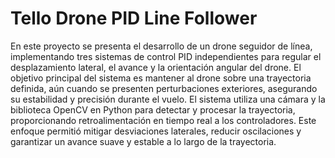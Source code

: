# Tello Drone PID Line Follower
En este proyecto se presenta el desarrollo de un drone seguidor de línea, implementando tres sistemas de control PID independientes para regular el desplazamiento lateral, el avance y la orientación angular del drone. El objetivo principal del sistema es mantener al drone sobre una trayectoria definida, aún cuando se presenten perturbaciones exteriores, asegurando su estabilidad y precisión durante el vuelo. El sistema utiliza una cámara y la biblioteca OpenCV en Python para detectar y procesar la trayectoria, proporcionando retroalimentación en tiempo real a los controladores. Este enfoque permitió mitigar desviaciones laterales, reducir oscilaciones y garantizar un avance suave y estable a lo largo de la trayectoria.

